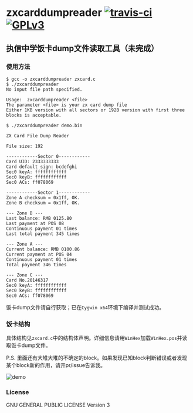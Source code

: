 # zxcarddumpreader  [![travis-ci][1]][2] [![GPLv3][3]][4]
[1]: https://travis-ci.org/zhangjingye03/zxcarddumpreader.svg?branch=master
[2]: https://travis-ci.org/zhangjingye03/zxcarddumpreader
[3]: https://img.shields.io/badge/license-GPLv3-blue.svg
[4]: LICENSE

## 执信中学饭卡dump文件读取工具（未完成）

### 使用方法

```
$ gcc -o zxcarddumpreader zxcard.c
$ ./zxcarddumpreader
No input file path specified.

Usage:  zxcarddumpreader <file>
The parameter <file> is your zx card dump file
Either 1KB version with all sectors or 192B version with first three blocks is acceptable.

$ ./zxcarddumpreader demo.bin

ZX Card File Dump Reader

File size: 192

------------Sector 0------------
Card UID: 2333333333
Card default sign: bcdefghi
Sec0 keyA: ffffffffffff
Sec0 keyB: ffffffffffff
Sec0 ACs: ff078069

------------Sector 1------------
Zone A checksum = 0x1ff, OK.
Zone B checksum = 0x1ff, OK.

--- Zone B ---
Last balance: RMB 0125.80
Last payment at POS 08
Continuous payment 01 times
Last total payment 345 times

--- Zone A ---
Current balance: RMB 0100.86
Current payment at POS 04
Continuous payment 01 times
Total payment 346 times

--- Zone C ---
Card No.20146317
Sec0 keyA: ffffffffffff
Sec0 keyB: ffffffffffff
Sec0 ACs: ff078069

```

饭卡dump文件请自行获取；已在`Cygwin x64`环境下编译并测试成功。

### 饭卡结构

具体结构见`zxcard.c`中的结构体声明。详细信息请用`WinHex`加载`WinHex.pos`并读取饭卡dump文件。

P.S. 里面还有大堆大堆的不确定的block。如果发现已知block判断错误或者发现某个block新的作用，请开pr/issue告诉我。

![demo](https://raw.githubusercontent.com/zhangjingye03/zxcarddumpreader/demo.png)

### License

GNU GENERAL PUBLIC LICENSE Version 3
